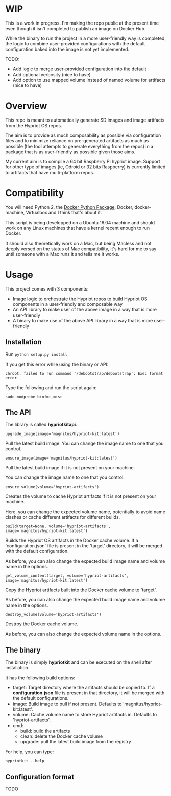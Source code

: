 # WIP

This is a work in progress. I'm making the repo public at the present time even though it isn't completed to publish an image on Docker Hub.

While the binary to run the project in a more user-friendly way is completed, the logic to combine user-provided configurations with the default configuration baked into the image is not yet implemented.

TODO:
- Add logic to merge user-provided configuration into the default
- Add optional verbosity (nice to have)
- Add option to use mapped volume instead of named volume for artifacts (nice to have)

# Overview

This repo is meant to automatically generate SD images and image artifacts from the Hypriot OS repos.

The aim is to provide as much composability as possible via configuration files and to minimize reliance on pre-generated artifacts as much as possible (the tool attempts to generate everything from the repos) in a package that is as user-friendly as possible given those aims.

My current aim is to compile a 64 bit Raspberry Pi hypriot image. Support for other type of images (ie, Odroid or 32 bits Raspberry) is currently limited to artifacts that have multi-platform repos.

# Compatibility

You will need Python 2, the [Docker Python Package](https://github.com/docker/docker-py), Docker, docker-machine, Virtualbox and I think that's about it.

This script is being developped on a Ubuntu 16.04 machine and should work on any Linux machines that have a kernel recent enough to run Docker.

It should also theoretically work on a Mac, but being Macless and not deeply versed on the status of Mac compatibility, it's hard for me to say until someone with a Mac runs it and tells me it works.

# Usage

This project comes with 3 components:
- Image logic to orchestrate the Hypriot repos to build Hypriot OS components in a user-friendly and composable way
- An API library to make user of the above image in a way that is more user-friendly
- A binary to make use of the above API library in a way that is more user-friendly

## Installation

Run ```python setup.py install```

If you get this error while using the binary or API:

```
chroot: failed to run command '/debootstrap/debootstrap': Exec format error
```

Type the following and run the script again:

```
sudo modprobe binfmt_misc
```

## The API

The library is called **hypriotkitapi**.

```
upgrade_image(image='magnitus/hypriot-kit:latest')
```

Pull the latest build image. You can change the image name to one that you control.

```
ensure_image(image='magnitus/hypriot-kit:latest')
```

Pull the latest build image if it is not present on your machine.

You can change the image name to one that you control.

```
ensure_volume(volume='hypriot-artifacts')
```

Creates the volume to cache Hypriot artifacts if it is not present on your machine.

Here, you can change the expected volume name, potentially to avoid name clashes or cache different artifacts for different builds.

```
build(target=None, volume='hypriot-artifacts', image='magnitus/hypriot-kit:latest')
```

Builds the Hypriot OS artifacts in the Docker cache volume. If a 'configuration.json' file is present in the 'target' directory, it will be merged with the default configuration.

As before, you can also change the expected build image name and volume name in the options.

```
get_volume_content(target, volume='hypriot-artifacts', image='magnitus/hypriot-kit:latest')
```

Copy the Hypriot artifacts built into the Docker cache volume to 'target'.

As before, you can also change the expected build image name and volume name in the options.

```
destroy_volume(volume='hypriot-artifacts')
```

Destroy the Docker cache volume.

As before, you can also change the expected volume name in the options.

## The binary

The binary is simply **hypriotkit** and can be executed on the shell after installation.

It has the following build options:

* target: Target directory where the artifacts should be copied to. If a **configuration.json** file is present in that directory, it will be merged with the default configurations.
* image: Build image to pull if not present. Defaults to 'magnitus/hypriot-kit:latest'.
* volume: Cache volume name to store Hypriot artifacts in. Defaults to 'hypriot-artifacts'.
* cmd:
  * build: build the artifacts
  * clean: delete the Docker cache volume
  * upgrade: pull the latest build image from the registry

For help, you can type:

```
hypriotkit --help
```

## Configuration format

TODO
